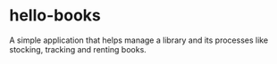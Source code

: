 # hello-books
A simple application that helps manage a library and its processes like stocking, tracking and renting books. 
